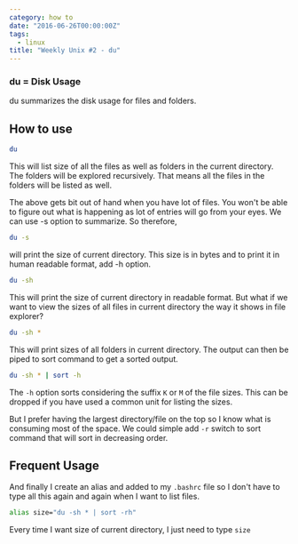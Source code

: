 ```yaml
---
category: how to
date: "2016-06-26T00:00:00Z"
tags:
  - linux
title: "Weekly Unix #2 - du"
---
```


### du = Disk Usage

du summarizes the disk usage for files and folders.

## How to use

```bash
du
```

This will list size of all the files as well as folders in the current directory. The folders will be explored recursively. That means all the files in the folders will be listed as well.

The above gets bit out of hand when you have lot of files. You won't be able to figure out what is happening as lot of entries will go from your eyes. We can use -s option to summarize. So therefore,

```bash
du -s
```

will print the size of current directory. This size is in bytes and to print it in human readable format, add -h option.

```bash
du -sh
```

This will print the size of current directory in readable format. But what if we want to view the sizes of all files in current directory the way it shows in file explorer?

```bash
du -sh *
```

This will print sizes of all folders in current directory. The output can then be piped to sort command to get a sorted output.

```bash
du -sh * | sort -h
```

The `-h` option sorts considering the suffix `K` or `M` of the file sizes. This can be dropped if you have used a common unit for listing the sizes.

But I prefer having the largest directory/file on the top so I know what is consuming most of the space. We could simple add `-r` switch to sort command that will sort in decreasing order.

## Frequent Usage

And finally I create an alias and added to my `.bashrc` file so I don't have to type all this again and again when I want to list files.

```bash
alias size="du -sh * | sort -rh"
```

Every time I want size of current directory, I just need to type `size`
